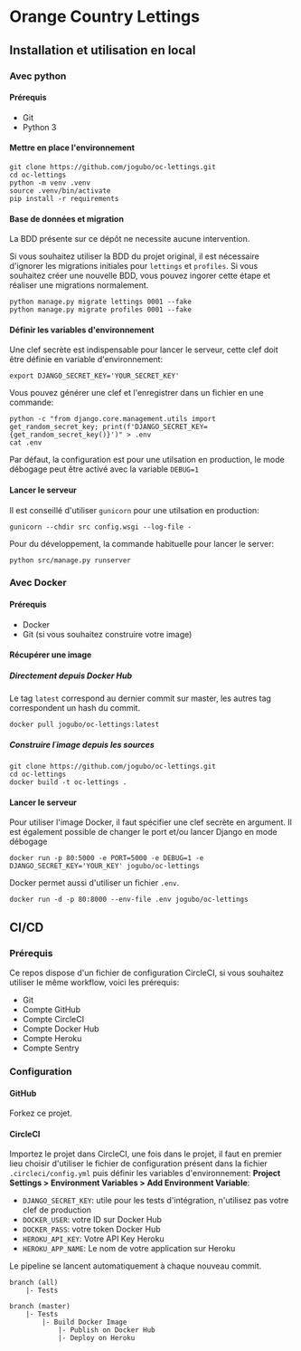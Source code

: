 # Orange Country Lettings

## Installation et utilisation en local

### Avec python

#### Prérequis

- Git
- Python 3

#### Mettre en place l'environnement

```shell
git clone https://github.com/jogubo/oc-lettings.git
cd oc-lettings
python -m venv .venv
source .venv/bin/activate
pip install -r requirements
```

####  Base de données et migration

La BDD présente sur ce dépôt ne necessite aucune intervention.

Si vous souhaitez utiliser la BDD du projet original, il est nécessaire d'ignorer les migrations initiales 
pour `lettings` et `profiles`.
Si vous souhaitez créer une nouvelle BDD, vous pouvez ingorer cette étape et réaliser une
migrations normalement.
```shell
python manage.py migrate lettings 0001 --fake
python manage.py migrate profiles 0001 --fake
```

#### Définir les variables d'environnement

Une clef secrète est indispensable pour lancer le serveur, cette clef doit être définie en
variable d'environnement:
```shell
export DJANGO_SECRET_KEY='YOUR_SECRET_KEY'
```

Vous pouvez générer une clef et l'enregistrer dans un fichier en une commande:
```shell
python -c "from django.core.management.utils import get_random_secret_key; print(f'DJANGO_SECRET_KEY={get_random_secret_key()}')" > .env
cat .env
```

Par défaut, la configuration est pour une utilsation en production, le mode débogage peut être activé
avec la variable `DEBUG=1`


#### Lancer le serveur

Il est conseillé d'utiliser `gunicorn` pour une utilsation en production:
```shell
gunicorn --chdir src config.wsgi --log-file -
```

Pour du développement, la commande habituelle pour lancer le server:
```shell
python src/manage.py runserver
```


### Avec Docker

#### Prérequis

- Docker
- Git (si vous souhaitez construire votre image)

#### Récupérer une image

##### Directement depuis Docker Hub

Le tag `latest` correspond au dernier commit sur master, les autres tag correspondent
un hash du commit.
```shell
docker pull jogubo/oc-lettings:latest
```

##### Construire l´image depuis les sources

```shell
git clone https://github.com/jogubo/oc-lettings.git
cd oc-lettings
docker build -t oc-lettings .
```

#### Lancer le serveur

Pour utiliser l'image Docker, il faut spécifier une clef secrète en argument.
Il est également possible de changer le port et/ou lancer Django en mode débogage
```shell
docker run -p 80:5000 -e PORT=5000 -e DEBUG=1 -e DJANGO_SECRET_KEY='YOUR_KEY' jogubo/oc-lettings
```

Docker permet aussi d'utiliser un fichier `.env`.
```shell
docker run -d -p 80:8000 --env-file .env jogubo/oc-lettings
```

## CI/CD

### Prérequis

Ce repos dispose d'un fichier de configuration CircleCI, si vous souhaitez utiliser
le même workflow, voici les prérequis:
- Git
- Compte GitHub
- Compte CircleCI
- Compte Docker Hub
- Compte Heroku
- Compte Sentry

### Configuration

#### GitHub

Forkez ce projet.

#### CircleCI

Importez le projet dans CircleCI, une fois dans le projet, il faut en premier lieu choisir d'utiliser le fichier
de configuration présent dans la fichier `.circleci/config.yml` puis définir les variables d'environnement:
**Project Settings > Environment Variables > Add Environment Variable**:
- `DJANGO_SECRET_KEY`: utile pour les tests d'intégration, n'utilisez pas votre clef de production
- `DOCKER_USER`: votre ID sur Docker Hub
- `DOCKER_PASS`: votre token Docker Hub
- `HEROKU_API_KEY`: Votre API Key Heroku
- `HEROKU_APP_NAME`: Le nom de votre application sur Heroku

Le pipeline se lancent automatiquement à chaque nouveau commit.
```
branch (all)
    |- Tests

branch (master)
    |- Tests
        |- Build Docker Image
            |- Publish on Docker Hub
            |- Deploy on Heroku
```
